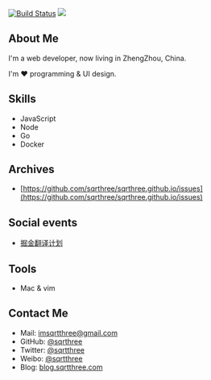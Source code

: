 [![Build Status](https://travis-ci.org/sqrthree/MyBlog.svg?branch=master)](https://travis-ci.org/sqrthree/MyBlog) [![](https://david-dm.org/sqrthree/lite.svg)](http://blog.sqrtthree.com/)

## About Me

I'm a web developer, now living in ZhengZhou, China.

I'm ❤ programming & UI design.

## Skills

- JavaScript
- Node
- Go
- Docker

## Archives

* [https://github.com/sqrthree/sqrthree.github.io/issues](https://github.com/sqrthree/sqrthree.github.io/issues)

## Social events

* [掘金翻译计划](https://github.com/xitu/gold-miner)

## Tools

* Mac & vim

## Contact Me

- Mail: [imsqrtthree@gmail.com](mailto:imsqrtthree@gmail.com)
- GitHub: [@sqrthree](https://github.com/sqrthree)
- Twitter: [@sqrtthree](https://twitter.com/sqrtthree)
- Weibo: [@sqrtthree](http://weibo.com/sqrtthree)
- Blog: [blog.sqrtthree.com](http://blog.sqrtthree.com/)
